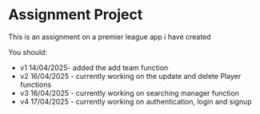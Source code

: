 # Assignment   Project

This is an assignment on a premier league app i have created 

You should: 

- v1 14/04/2025- added the add team function
- v2 16/04/2025 - currently working on the update and delete Player functions
- v3 16/04/2025 - currently working on searching manager function
- v4 17/04/2025 - currently working on authentication, login and signup


